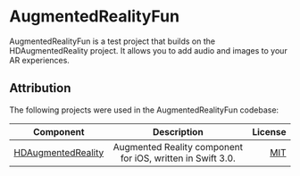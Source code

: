 # AugmentedRealityFun

AugmentedRealityFun is a test project that builds on the HDAugmentedReality project. It allows you to add audio and images to your AR experiences.

## Attribution

The following projects were used in the AugmentedRealityFun codebase:

| Component     | Description   | License  |
| ------------- |:-------------:| -----:|
| [HDAugmentedReality](https://github.com/DanijelHuis/HDAugmentedReality)      | Augmented Reality component for iOS, written in Swift 3.0.| [MIT](https://github.com/DanijelHuis/HDAugmentedReality/blob/master/LICENSE) |
